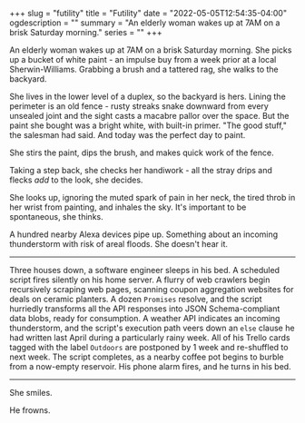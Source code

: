 +++
slug = "futility"
title = "Futility"
date = "2022-05-05T12:54:35-04:00"
ogdescription = ""
summary = "An elderly woman wakes up at 7AM on a brisk Saturday morning."
series = ""
+++

An elderly woman wakes up at 7AM on a brisk Saturday morning. She picks up a bucket of white paint - an impulse buy from a week prior at a local Sherwin-Williams. Grabbing a brush and a tattered rag, she walks to the backyard.

She lives in the lower level of a duplex, so the backyard is hers. Lining the perimeter is an old fence - rusty streaks snake downward from every unsealed joint and the sight casts a macabre pallor over the space. But the paint she bought was a bright white, with built-in primer. "The good stuff," the salesman had said. And today was the perfect day to paint.

She stirs the paint, dips the brush, and makes quick work of the fence.

Taking a step back, she checks her handiwork - all the stray drips and flecks _add_ to the look, she decides.

She looks up, ignoring the muted spark of pain in her neck, the tired throb in her wrist from painting, and inhales the sky. It's important to be spontaneous, she thinks.

A hundred nearby Alexa devices pipe up. Something about an incoming thunderstorm with risk of areal floods. She doesn't hear it.

---

Three houses down, a software engineer sleeps in his bed. A scheduled script fires silently on his home server. A flurry of web crawlers begin recursively scraping web pages, scanning coupon aggregation websites for deals on ceramic planters. A dozen `Promises` resolve, and the script hurriedly transforms all the API responses into JSON Schema-compliant data blobs, ready for consumption. A weather API indicates an incoming thunderstorm, and the script's execution path veers down an `else` clause he had written last April during a particularly rainy week. All of his Trello cards tagged with the label `Outdoors` are postponed by 1 week and re-shuffled to next week. The script completes, as a nearby coffee pot begins to burble from a now-empty reservoir. His phone alarm fires, and he turns in his bed.

---

She smiles.

He frowns.

